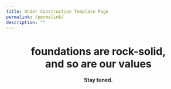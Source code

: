 ```yaml
---
title: Under Construction Template Page
permalink: /permalink/
description: ""
---
```

<center>
	<h1>foundations are rock-solid,<br>and so are our values</h1>
	<b>Stay tuned.</b>
</center>